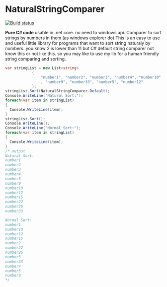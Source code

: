 # NaturalStringComparer
[![Build status](https://ci.appveyor.com/api/projects/status/acwd0d2hwng5l5yh?svg=true)](https://ci.appveyor.com/project/chiefmb/naturalstringcomparer)

<b>Pure C# code</b>
usable in .net core. no need to windows api.
Comparer to sort strings by numbers in them (as windows explorer do)
This is an easy to use and useful little library for programs that want to sort string naturaly by numbers.
you know 2 is lower than 11 but C# default string comparer not know this or not like this.
so you may like to use my lib for a human friendly string comparing and sorting.

```C#
var stringList = new List<string>
            {
                "number1", "number2", "number3", "number4", "number10", "number15", "number22", "number26"
                , "number9", "number33", "number5", "number12"
            };
stringList.Sort(NaturalStringComparer.Default);
Console.WriteLine("Natural Sort:");
foreach(var item in stringList)
{
  Console.WriteLine(item);
}
stringList.Sort();
Console.WriteLine();
Console.WriteLine("Normal Sort:");
foreach(var item in stringList)
{
  Console.WriteLine(item);
}
/* output
Natural Sort:
number1
number2
number3
number4
number5
number9
number10
number12
number15
number22
number26
number33

Normal Sort:
number1
number10
number12
number15
number2
number22
number26
number3
number33
number4
number5
number9
*/
```
